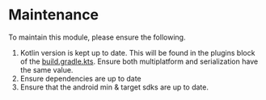 # Maintenance

To maintain this module, please ensure the following.
1. Kotlin version is kept up to date.
This will be found in the plugins block of the [build.gradle.kts](./build.gradle.kts).
Ensure both multiplatform and serialization have the same value.
2. Ensure dependencies are up to date
3. Ensure that the android min & target sdks are up to date.